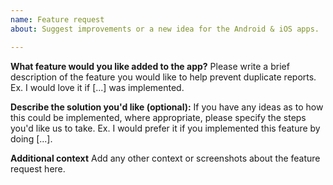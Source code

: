 ```yaml
---
name: Feature request
about: Suggest improvements or a new idea for the Android & iOS apps.

---
```


**What feature would you like added to the app?**
Please write a brief description of the feature you would like to help prevent duplicate reports.
Ex. I would love it if [...] was implemented.

**Describe the solution you'd like (optional):**
If you have any ideas as to how this could be implemented, where appropriate, please specify the steps you'd like us to take.
Ex. I would prefer it if you implemented this feature by doing [...].

**Additional context**
Add any other context or screenshots about the feature request here.
